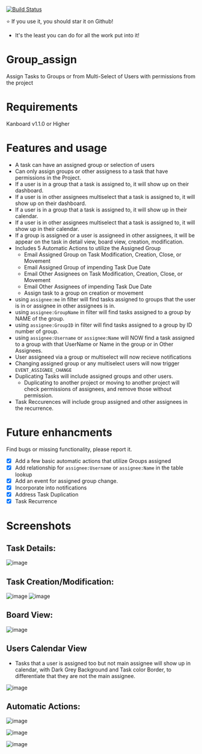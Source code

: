 [![Build Status](https://travis-ci.com/creecros/Group_assign.svg?branch=master)](https://travis-ci.com/creecros/Group_assign)

:star: If you use it, you should star it on Github! 
- It's the least you can do for all the work put into it!


# Group_assign
Assign Tasks to Groups or from Multi-Select of Users with permissions from the project

# Requirements
Kanboard v1.1.0 or Higher

# Features and usage
* A task can have an assigned group or selection of users
* Can only assign groups or other assigness to a task that have permissions in the Project.
* If a user is in a group that a task is assigned to, it will show up on their dashboard.
* If a user is in other assignees multiselect that a task is assigned to, it will show up on their dashboard.
* If a user is in a group that a task is assigned to, it will show up in their calendar.
* If a user is in other assignees multiselect that a task is assigned to, it will show up in their calendar.
* If a group is assigned or a user is assigneed in other assignees, it will be appear on the task in detail view, board view, creation, modification. 
* Includes 5 Automatic Actions to utilize the Assigned Group
  * Email Assigned Group on Task Modification, Creation, Close, or Movement
  * Email Assigned Group of impending Task Due Date
  * Email Other Assignees on Task Modification, Creation, Close, or Movement
  * Email Other Assignees of impending Task Due Date
  * Assign task to a group on creation or movement
* using ``assignee:me`` in filter will find tasks assigned to groups that the user is in or assignee in other assignees is in.
* using ``assignee:GroupName`` in filter will find tasks assigned to a group by NAME of the group.
* using ``assignee:GroupID`` in filter will find tasks assigned to a group by ID number of group.
* using ``assignee:Username`` or ``assignee:Name`` will NOW find a task assigned to a group with that UserName or Name in the group or in Other Assignees. 
* User assigneed via a group or multiselect will now recieve notifications
* Changing assigned group or any multiselect users will now trigger `EVENT_ASSIGNEE_CHANGE`
* Duplicating Tasks will include assigned groups and other users.
  * Duplicating to another project or moving to another project will check permissions of assignees, and remove those without permission.
* Task Reccurences will include group assigned and other assignees in the recurrence.

# Future enhancments
Find bugs or missing functionality, please report it.

- [x] Add a few basic automatic actions that utilize Groups assigned
- [x] Add relationship for ``assignee:Username`` or ``assignee:Name`` in the table lookup 
- [x] Add an event for assigned group change.
- [x] Incorporate into notifications
- [x] Address Task Duplication
- [x] Task Recurrence

# Screenshots

## Task Details:
![image](https://user-images.githubusercontent.com/26339368/49951197-64546680-fec7-11e8-9473-82820b1a4f7e.png)

## Task Creation/Modification:
![image](https://user-images.githubusercontent.com/26339368/38753761-692db008-3f2d-11e8-8ce2-59d88ddf39b1.png)
![image](https://user-images.githubusercontent.com/26339368/49557918-3c696f80-f8d7-11e8-91b8-7cef11c6eec0.png)

## Board View:
![image](https://user-images.githubusercontent.com/26339368/49951135-3a9b3f80-fec7-11e8-9bf6-3a777c09c675.png)

## Users Calendar View

- Tasks that a user is assigned too but not main assignee will show up in calendar, with Dark Grey Background and Task color Border, to differentiate that they are not the main assignee.

![image](https://user-images.githubusercontent.com/26339368/49655821-b7cb3e00-fa09-11e8-9608-952abbf146fa.png)


## Automatic Actions:
![image](https://user-images.githubusercontent.com/26339368/38754253-0a0fd2de-3f2f-11e8-9dde-2036de011a6b.png)

![image](https://user-images.githubusercontent.com/26339368/38754279-2285d0d4-3f2f-11e8-88c2-0ed91e452f90.png)

![image](https://user-images.githubusercontent.com/26339368/38754288-310df2c6-3f2f-11e8-9993-39e96b55076c.png)

